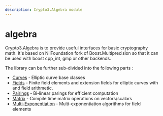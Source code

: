 ```yaml
---
description: Crypto3.Algebra module
---
```


# algebra

Crypto3.Algebra is to provide useful interfaces for basic cryptography math. It's based on NilFoundation fork of Boost.Multiprecision so that it can be used with boost cpp\_int, gmp or other backends.

The library can be further sub-divided into the following parts :&#x20;

* [Curves](manual/curves.md) - Elliptic curve base classes
* [Fields](implementation/field.md) -  Finite field elements and extension fields for elliptic curves with and field arithmetic.
* [Pairings](manual/pairings.md) - Bi-linear parings for efficient computation
* [Matrix](manual/matrix.md) - Compile time matrix operations on vectors/scalars
* [Multi-Exponentiation](manual/multi-exponentiation.md) - Multi-exponentiation algorithms for field elements





##



